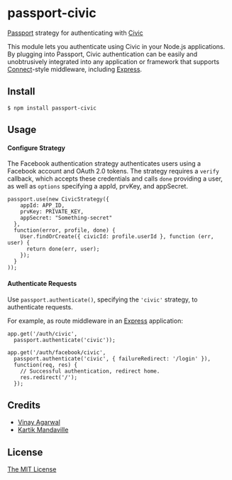 # passport-civic

[Passport](http://passportjs.org/) strategy for authenticating with [Civic](https://www.civic.com/)

This module lets you authenticate using Civic in your Node.js applications.
By plugging into Passport, Civic authentication can be easily and
unobtrusively integrated into any application or framework that supports
[Connect](http://www.senchalabs.org/connect/)-style middleware, including
[Express](http://expressjs.com/).

## Install

    $ npm install passport-civic

## Usage

#### Configure Strategy

The Facebook authentication strategy authenticates users using a Facebook
account and OAuth 2.0 tokens.  The strategy requires a `verify` callback, which
accepts these credentials and calls `done` providing a user, as well as
`options` specifying a appId, prvKey, and appSecret.

    passport.use(new CivicStrategy({
        appId: APP_ID,
        prvKey: PRIVATE_KEY,
        appSecret: "Something-secret"
      },
      function(error, profile, done) {
        User.findOrCreate({ civicId: profile.userId }, function (err, user) {
          return done(err, user);
        });
      }
    ));

#### Authenticate Requests

Use `passport.authenticate()`, specifying the `'civic'` strategy, to
authenticate requests.

For example, as route middleware in an [Express](http://expressjs.com/)
application:

    app.get('/auth/civic',
      passport.authenticate('civic'));

    app.get('/auth/facebook/civic',
      passport.authenticate('civic', { failureRedirect: '/login' }),
      function(req, res) {
        // Successful authentication, redirect home.
        res.redirect('/');
      });

## Credits

  - [Vinay Agarwal](http://github.com/vinay035)
  - [Kartik Mandaville](http://github.com/kar2905)

## License

[The MIT License](http://opensource.org/licenses/MIT)
